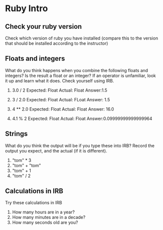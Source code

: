 # Ruby Intro

## Check your ruby version
Check which version of ruby you have installed (compare this to the version that should be installed according to the instructor)

## Floats and integers 
What do you think happens when you combine the following floats and integers? Is the result a float or an integer? If an operator is unfamiliar, look it up and learn what it does. Check yourself using IRB.
1. 3.0 / 2
Expected: Float
Actual: Float
Answer:1.5

2. 3 / 2.0
Expected: Float
Actual: FLoat
Answer: 1.5

3. 4 ** 2.0
Expected: Float
Actual: Float
Answer: 16.0

4. 4.1 % 2
Expected: Float
Actual: Float
Answer:0.09999999999999964

## Strings
What do you think the output will be if you type these into IRB? Record the output you expect, and the actual (if it is different).
1. "tom" * 3
2. "tom" + "tom"
3. "tom" + 1
4. "tom" / 2

## Calculations in IRB
Try these calculations in IRB
1. How many hours are in a year?
2. How many minutes are in a decade?
3. How many seconds old are you?



